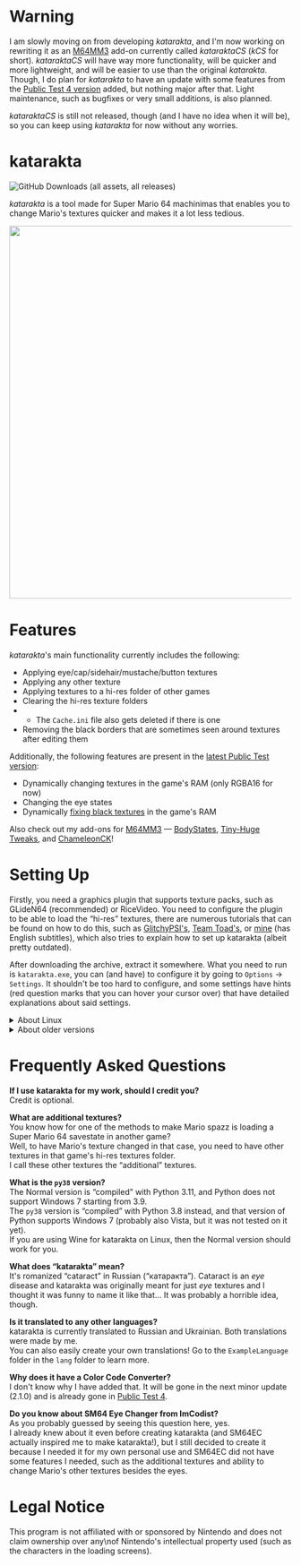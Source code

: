 # Warning
I am slowly moving on from developing *katarakta*, and I'm now working on rewriting it as an [M64MM3](https://github.com/projectcomet64/M64MM) add-on currently called *kataraktaCS* (*kCS* for short). *kataraktaCS* will have way more functionality, will be quicker and more lightweight, and will be easier to use than the original *katarakta*. Though, I do plan for *katarakta* to have an update with some features from the [Public Test 4 version](https://github.com/vazhka-dolya/katarakta/releases/tag/vpt4) added, but nothing major after that. Light maintenance, such as bugfixes or very small additions, is also planned.

*kataraktaCS* is still not released, though (and I have no idea when it will be), so you can keep using *katarakta* for now without any worries.

# katarakta
<img alt="GitHub Downloads (all assets, all releases)" src="https://img.shields.io/github/downloads/vazhka-dolya/katarakta/total?style=plastic&label=total%20downloads&color=0260A4">

*katarakta* is a tool made for Super Mario 64 machinimas that enables you to change Mario's textures quicker and makes it a lot less tedious.

<p align="center">
  <img src="https://github.com/vazhka-dolya/katarakta/blob/main/GitHubImg/katarakta_2.0.0_screenshot_1.png" width="666"/>
</p>

# Features
*katarakta*'s main functionality currently includes the following:
- Applying eye/cap/sidehair/mustache/button textures
- Applying any other texture
- Applying textures to a hi-res folder of other games
- Clearing the hi-res texture folders
- - The `Cache.ini` file also gets deleted if there is one
- Removing the black borders that are sometimes seen around textures after editing them

Additionally, the following features are present in the [latest Public Test version](https://github.com/vazhka-dolya/katarakta/releases/tag/vpt4):
- Dynamically changing textures in the game's RAM (only RGBA16 for now)
- Changing the eye states
- Dynamically [fixing black textures](https://github.com/vazhka-dolya/sm64_save_state_fixer) in the game's RAM

Also check out my add-ons for [M64MM3](https://github.com/projectcomet64/M64MM) — [BodyStates](https://github.com/vazhka-dolya/bodystates), [Tiny-Huge Tweaks](https://github.com/vazhka-dolya/TinyHugeTweaks), and [ChameleonCK](https://github.com/vazhka-dolya/ChameleonCK)!

# Setting Up
Firstly, you need a graphics plugin that supports texture packs, such as GLideN64 (recommended) or RiceVideo. You need to configure the plugin to be able to load the “hi-res” textures, there are numerous tutorials that can be found on how to do this, such as [GlitchyPSI's](https://www.youtube.com/watch?v=AsmwKbv054g), [Team Toad's](https://www.youtube.com/watch?v=o33pdMVl2Ow), or [mine](https://www.youtube.com/watch?v=1VsTe2No9eA) (has English subtitles), which also tries to explain how to set up katarakta (albeit pretty outdated).

After downloading the archive, extract it somewhere. What you need to run is `katarakta.exe`, you can (and have) to configure it by going to `Options` -> `Settings`. It shouldn't be too hard to configure, and some settings have hints (red question marks that you can hover your cursor over) that have detailed explanations about said settings.

<details>
  <summary>About Linux</summary>

So far, I haven't really paid much attention to Linux, because things like Project64 and [M64MM3](https://github.com/projectcomet64/M64MM) don't have Linux versions either and require you to use [Wine](https://www.winehq.org/), which should work completely fine with katarakta, too. You can also run katarakta from source, and I don't think it will have problems on other platforms since katarakta shouldn't contain anything Windows-specific.

Public Test 3 has a Linux version, which I have tested a little on an Arch Linux virtual machine and it seemed to work there, but I can't say for sure if it works on any other distribution.

</details>

<details>
  <summary>About older versions</summary>

### For Public Test 3
Same as for 2.0.0+
### For 1.4.0–1.4.13 and Public Test 1 & 2
After downloading the archive, extract it somewhere. What you need to run is `katarakta.exe`, you can (and have) to configure it by going to `Options` -> `Settings`.\
In the Settings, you need to put the path to the Super Mario 64 hi-res folder, this path should be the same as the graphics plugin's texture pack path, but include `/SUPER MARIO 64/` (or whatever the game's name is for you, but it's most likely `SUPER MARIO 64` unless you are using a ROM hack or something) in the end. An example of a correct path would be `D:/Project64/Plugin/GFX/hires_texture/SUPER MARIO 64/`.\
After configuring, click `Save`.
### For 1.0.0–1.3.0
Configuring 1.0.0–1.3.0 should be mostly the same as it is with the newer versions, but done inside a text editor instead of a GUI for settings.\
After downloading the archive, extract it somewhere. Open `config.txt` and follow the instructions. There are also guides in Ukrainian and Russian.\
What you need to run is `katarakta.exe`\
`kataraktaConsole.exe` is, obviously, the console version of katarakta, this version was made for testing, it lacks some features the GUI version has and you probably would not want to use that.
## Languages in older versions
### 1.0.0–1.4.2
These versions are translated to Russian and Ukrainian.
### 1.4.3–1.4.13
These versions are translated to Russian, Ukrainian, and Kazakh (both Cyrillic and Latin alphabets). The Kazakh translation was made by [RMSM64](https://www.youtube.com/@rmsm64).
### Public Test 1
This version is translated to Russian, Ukrainian, and Kazakh (both Cyrillic and Latin alphabets). It also now allows you to create custom translations.
### Public Test 2 & Public Test 3
This version is translated to Russian and Ukrainian. The Kazakh translation was removed in Public Test 2 because it was hard to maintain and no one used it anyway.

</details>

# Frequently Asked Questions
**If I use katarakta for my work, should I credit you?**\
Credit is optional.

**What are additional textures?**\
You know how for one of the methods to make Mario spazz is loading a Super Mario 64 savestate in another game?\
Well, to have Mario's texture changed in that case, you need to have other textures in that game's hi-res textures folder.\
I call these other textures the “additional” textures.

**What is the `py38` version?**\
The Normal version is “compiled” with Python 3.11, and Python does not support Windows 7 starting from 3.9.\
The `py38` version is “compiled” with Python 3.8 instead, and that version of Python supports Windows 7 (probably also Vista, but it was not tested on it yet).\
If you are using Wine for katarakta on Linux, then the Normal version should work for you.

**What does “katarakta” mean?**\
It's romanized “cataract” in Russian (“катаракта”). Cataract is an *eye* disease and katarakta was originally meant for just *eye* textures and I thought it was funny to name it like that… It was probably a horrible idea, though.

**Is it translated to any other languages?**\
katarakta is currently translated to Russian and Ukrainian. Both translations were made by me.\
You can also easily create your own translations! Go to the `ExampleLanguage` folder in the `lang` folder to learn more.

**Why does it have a Color Code Converter?**\
I don't know why I have added that. It will be gone in the next minor update (2.1.0) and is already gone in [Public Test 4](https://github.com/vazhka-dolya/katarakta/releases/tag/vpt4).

**Do you know about SM64 Eye Changer from ImCodist?**\
As you probably guessed by seeing this question here, yes.\
I already knew about it even before creating katarakta (and SM64EC actually inspired me to make katarakta!), but I still decided to create it because I needed it for my own personal use and SM64EC did not have some features I needed, such as the additional textures and ability to change Mario's other textures besides the eyes.

# Legal Notice
This program is not affiliated with or sponsored by Nintendo and does not claim ownership over any\nof Nintendo's intellectual property used (such as the characters in the loading screens).
